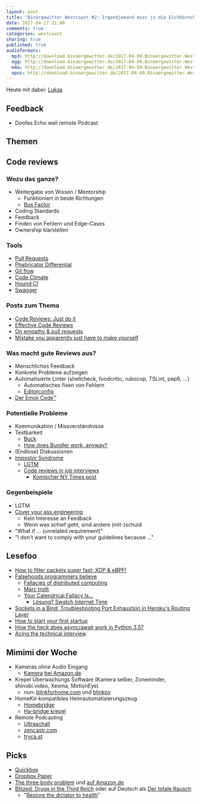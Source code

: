 ```yaml
---
layout: post
title: "Binärgewitter Westcoast #2: Irgendjemand muss ja die Eichhörnchen überwachen!"
date: 2017-04-17 21:00
comments: true
categories: westcoast
sharing: true
published: true
audioformats:
  mp3: http://download.binaergewitter.de/2017-04-09.Binaergewitter.Westcoast.2.mp3
  ogg: http://download.binaergewitter.de/2017-04-09.Binaergewitter.Westcoast.2.ogg
  m4a: http://download.binaergewitter.de/2017-04-09.Binaergewitter.Westcoast.2.m4a
  opus: http://download.binaergewitter.de/2017-04-09.Binaergewitter.Westcoast.2.opus
---
```

Heute mit dabei: [Lukas](https://twitter.com/lumaxis)

## Feedback

- Doofes Echo weil remote Podcast

## Themen

## Code reviews

### Wozu das ganze?

- Weitergabe von Wissen / Mentorship
  * Funktioniert in beide Richtungen
  * [Bus Factor](https://en.wikipedia.org/wiki/Bus_factor)
- Coding Standards
- Feedback
- Finden von Fehlern und Edge-Cases
- Ownership klarstellen

### Tools

- [Pull Requests](https://help.github.com/articles/about-pull-requests/)
- [Phabricator Differential](https://www.phacility.com/phabricator/differential/)
- [Git flow](https://danielkummer.github.io/git-flow-cheatsheet/)
- [Code Climate](https://codeclimate.com/)
- [Hound CI](https://houndci.com/)
- [Swagger](http://swagger.io/)

### Posts zum Thema

- [Code Reviews: Just do it](https://blog.codinghorror.com/code-reviews-just-do-it/)
- [Effective Code Reviews](https://blog.fogcreek.com/effective-code-reviews-9-tips-from-a-converted-skeptic/)
- [On empathy & pull requests](https://slack.engineering/on-empathy-pull-requests-979e4257d158)
- [Mistake you apparently just have to make yourself](https://medium.com/@mcfunley/mistakes-you-apparently-just-have-to-make-yourself-cc2dd2bfc25c)

### Was macht gute Reviews aus?

- Menschliches Feedback
- Konkrete Probleme aufzeigen
- Automatisierte Linter (shellcheck, foodcritic, rubocop, TSLint, pep8, ...)
  * Automatisches fixen von Fehlern
  * [Editorconfig](http://editorconfig.org/)
- [Der Emoji Code™](https://gist.github.com/pfleidi/4422a5cac5b04550f714f1f886d2feea)

### Potentielle Probleme

- Kommunikation / Missverständnisse
- Testbarkeit
  * [Buck](https://buckbuild.com/)
  * [How does Bundler work, anyway?](https://www.youtube.com/watch?v=4DqzaqeeMgY)
- (Endlose) Diskussionen
- [Impostor Syndrome](https://en.wikipedia.org/wiki/Impostor_syndrome)
  * [LGTM](https://www.youtube.com/watch?v=erh2ngRZxs0)
  * [Code reviews in job interviews]()
    * [Komischer NY Times post](https://www.nytimes.com/2017/04/08/opinion/sunday/the-utter-uselessness-of-job-interviews.html)

### Gegenbeispiele

- LGTM
- [Cover your ass engineering](https://en.wikipedia.org/wiki/Cover_your_ass)
    * Kein Interesse an Feedback
    * Wenn was schief geht, sind andere (mit-)schuld
- "What if ... (unrelated requirement)"
- "I don't want to comply with your guidelines because ..."

## Lesefoo

- [How to filter packets super fast: XDP & eBPF!](https://jvns.ca/blog/2017/04/07/xdp-bpf-tutorial/)
- [Falsehoods programmers believe](http://andre.arko.net/2013/03/24/falsehoods-programmers-believe/)
  * [Fallacies of distributed computing](https://en.wikipedia.org/wiki/Fallacies_of_distributed_computing)
  * [Marc trollt](https://tickets.puppetlabs.com/browse/PUP-2526?focusedCommentId=88089&page=com.atlassian.jira.plugin.system.issuetabpanels:comment-tabpanel#comment-88089)
  * [Your Calendrical Fallacy Is...](http://yourcalendricalfallacyis.com)
    * [Lösung? Swatch Internet Time](https://en.wikipedia.org/wiki/Swatch_Internet_Time)
- [Sockets in a Bind: Troubleshooting Port Exhaustion in Heroku's Routing Layer](https://engineering.heroku.com/blogs/2017-03-30-sockets-in-a-bind/)
- [How to start your first startup](https://zachholman.com/posts/start-up-your-startup)
- [How the heck does async/await work in Python 3.5?](https://snarky.ca/how-the-heck-does-async-await-work-in-python-3-5/)
- [Acing the technical interview](https://aphyr.com/posts/340-acing-the-technical-interview)

## Mimimi der Woche

- Kameras ohne Audio Eingang
  * [Kamera](https://www.amazon.com/Olympus-Mirrorless-Digital-Camera-14-42mm/dp/B01CIXJSOK) [bei Amazon.de](http://amzn.to/2p8gJGi)
- Krepel Überwachungs Software (Kamera selber, Zoneminder, shinobi.video, Xeoma, MotionEye)
  * nun: [blinkforhome.com](https://blinkforhome.com/) und [blinkpy](https://github.com/fronzbot/blinkpy)
- HomeKit-kompatibles Heimautomatisierungszeug
  * [Homebridge](https://github.com/nfarina/homebridge)
  * [Ha-bridge krepel](https://github.com/bwssytems/ha-bridge)
- Remote Podcasting
  * [Ultraschall](http://ultraschall.fm/)
  * [zencastr.com](https://zencastr.com/)
  * [tryca.st](https://tryca.st/)

## Picks

- [Quickbox](http://quickbox.io)
- [Dropbox Paper](https://paper.dropbox.com)
- [The three body problem](https://en.wikipedia.org/wiki/The_Three-Body_Problem) und [auf Amazon.de](http://amzn.to/2ofWZiv)
- [Blitzed: Drugs in the Third Reich](https://www.amazon.com/Blitzed-Drugs-Third-Norman-Ohler-ebook/dp/B01IAS9G94/) oder auf Deutsch als [Der totale Rausch](https://www.amazon.de/dp/3462050354/)
  * "[Restore the dictator to health](http://dobyfriday.com/18)"

